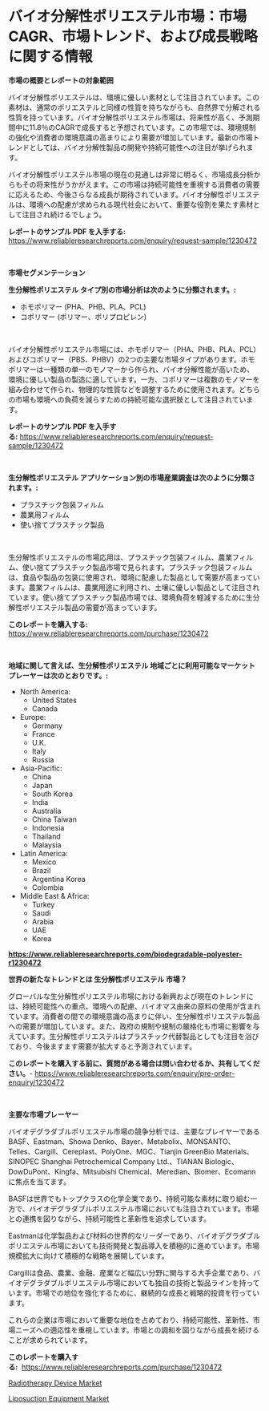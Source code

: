 <p><h1>バイオ分解性ポリエステル市場：市場CAGR、市場トレンド、および成長戦略に関する情報</h1></p><p><strong>市場の概要とレポートの対象範囲</strong></p>
<p><p>バイオ分解性ポリエステルは、環境に優しい素材として注目されています。この素材は、通常のポリエステルと同様の性質を持ちながらも、自然界で分解される性質を持っています。バイオ分解性ポリエステル市場は、将来性が高く、予測期間中に11.8％のCAGRで成長すると予想されています。この市場では、環境規制の強化や消費者の環境意識の高まりにより需要が増加しています。最新の市場トレンドとしては、バイオ分解性製品の開発や持続可能性への注目が挙げられます。</p><p>バイオ分解性ポリエステル市場の現在の見通しは非常に明るく、市場成長分析からもその将来性がうかがえます。この市場は持続可能性を重視する消費者の需要に応えるため、今後さらなる成長が期待されています。バイオ分解性ポリエステルは、環境への配慮が求められる現代社会において、重要な役割を果たす素材として注目され続けるでしょう。</p></p>
<p><strong>レポートのサンプル PDF を入手する:</strong> <a href="https://www.reliableresearchreports.com/enquiry/request-sample/1230472">https://www.reliableresearchreports.com/enquiry/request-sample/1230472</a></p>
<p>&nbsp;</p>
<p><strong>市場セグメンテーション</strong></p>
<p><strong>生分解性ポリエステル タイプ別の市場分析は次のように分類されます。:</strong></p>
<p><ul><li>ホモポリマー (PHA、PHB、PLA、PCL)</li><li>コポリマー (ポリマー、ポリプロピレン)</li></ul></p>
<p>&nbsp;</p>
<p><p>バイオ分解性ポリエステル市場には、ホモポリマー（PHA、PHB、PLA、PCL）およびコポリマー（PBS、PHBV）の2つの主要な市場タイプがあります。ホモポリマーは一種類の単一のモノマーから作られ、バイオ分解性能が高いため、環境に優しい製品の製造に適しています。一方、コポリマーは複数のモノマーを組み合わせて作られ、物理的な性質などを調整するために使用されます。どちらの市場も環境への負荷を減らすための持続可能な選択肢として注目されています。</p></p>
<p><strong>レポートのサンプル PDF を入手する:</strong>&nbsp;<a href="https://www.reliableresearchreports.com/enquiry/request-sample/1230472">https://www.reliableresearchreports.com/enquiry/request-sample/1230472</a></p>
<p>&nbsp;</p>
<p><strong> 生分解性ポリエステル アプリケーション別の市場産業調査は次のように分類されます。:</strong></p>
<p><ul><li>プラスチック包装フィルム</li><li>農業用フィルム</li><li>使い捨てプラスチック製品</li></ul></p>
<p>&nbsp;</p>
<p><p>生分解性ポリエステルの市場応用は、プラスチック包装フィルム、農業フィルム、使い捨てプラスチック製品市場で見られます。プラスチック包装フィルムは、食品や製品の包装に使用され、環境に配慮した製品として需要が高まっています。農業フィルムは、農業用途に利用され、土壌に優しい製品として注目されています。使い捨てプラスチック製品市場では、環境負荷を軽減するために生分解性ポリエステル製品の需要が高まっています。</p></p>
<p><strong>このレポートを購入する:</strong>&nbsp; <a href="https://www.reliableresearchreports.com/purchase/1230472">https://www.reliableresearchreports.com/purchase/1230472</a></p>
<p>&nbsp;</p>
<p><strong>地域に関して言えば、生分解性ポリエステル 地域ごとに利用可能なマーケットプレーヤーは次のとおりです。:</strong></p>
<p><ul>
    <li>
        North America:
        <ul>
            <li>United States</li>
            <li>Canada</li>
        </ul>
    </li>
    <li>
        Europe:
        <ul>
            <li>Germany</li>
            <li>France</li>
            <li>U.K.</li>
            <li>Italy</li>
            <li>Russia</li>
        </ul>
    </li>
    <li>
        Asia-Pacific:
        <ul>
            <li>China</li>
            <li>Japan</li>
            <li>South Korea</li>
            <li>India</li>
            <li>Australia</li>
            <li>China Taiwan</li>
            <li>Indonesia</li>
            <li>Thailand</li>
            <li>Malaysia</li>
        </ul>
    </li>
    <li>
        Latin America:
        <ul>
            <li>Mexico</li>
            <li>Brazil</li>
            <li>Argentina Korea</li>
            <li>Colombia</li>
        </ul>
    </li>
    <li>
        Middle East & Africa:
        <ul>
            <li>Turkey</li>
            <li>Saudi</li>
            <li>Arabia</li>
            <li>UAE</li>
            <li>Korea</li>
        </ul>
    </li>
    </ul></p>
<p><strong><a href="https://www.reliableresearchreports.com/biodegradable-polyester-r1230472">https://www.reliableresearchreports.com/biodegradable-polyester-r1230472</a></strong>&nbsp;</p>
<p><strong>世界の新たなトレンドとは 生分解性ポリエステル 市場？</strong></p>
<p><p>グローバルな生分解性ポリエステル市場における新興および現在のトレンドには、持続可能性への重点、環境への配慮、バイオマス由来の原料の使用が含まれています。消費者の間での環境意識の高まりに伴い、生分解性ポリエステル製品への需要が増加しています。また、政府の規制や規制の厳格化も市場に影響を与えています。生分解性ポリエステルはプラスチック代替製品としても注目を浴びており、今後ますます需要が拡大すると予測されています。</p></p>
<p><strong>このレポートを購入する前に、質問がある場合は問い合わせるか、共有してください。</strong>- <a href="https://www.reliableresearchreports.com/enquiry/pre-order-enquiry/1230472">https://www.reliableresearchreports.com/enquiry/pre-order-enquiry/1230472</a></p>
<p>&nbsp;</p>
<p><strong>主要な市場プレーヤー</strong></p>
<p><p>バイオデグラダブルポリエステル市場の競争分析では、主要なプレイヤーであるBASF、Eastman、Showa Denko、Bayer、Metabolix、MONSANTO、Telles、Cargill、Cereplast、PolyOne、MGC、Tianjin GreenBio Materials、SINOPEC Shanghai Petrochemical Company Ltd.、TIANAN Biologic、DowDuPont、Kingfa、Mitsubishi Chemical、Meredian、Biomer、Ecomannに焦点を当てます。</p><p>BASFは世界でもトップクラスの化学企業であり、持続可能な素材に取り組む一方で、バイオデグラダブルポリエステル市場においても注目されています。市場との連携を図りながら、持続可能性と革新性を追求しています。</p><p>Eastmanは化学製品および材料の世界的なリーダーであり、バイオデグラダブルポリエステル市場においても技術開発と製品導入を積極的に進めています。市場規模拡大に向けて積極的な戦略を展開しています。</p><p>Cargillは食品、農業、金融、産業など幅広い分野に関与する大手企業であり、バイオデグラダブルポリエステル市場においても独自の技術と製品ラインを持っています。市場での地位を強化するために、継続的な成長と戦略的投資を行っています。</p><p>これらの企業は市場において重要な地位を占めており、持続可能性、革新性、市場ニーズへの適応性を重視しています。市場との調和を図りながら成長を続けることが求められています。</p></p>
<p><strong>このレポートを購入する:</strong>&nbsp;&nbsp;<a href="https://www.reliableresearchreports.com/purchase/1230472">https://www.reliableresearchreports.com/purchase/1230472</a></p>
<p><p><a href="https://invited-way-688.notion.site/Radiotherapy-Device-Market-Trends-and-Market-Analysis-forecasted-for-period-2024-2031-7ba79fedd5fd4ddeb21eed32c1ed3af3">Radiotherapy Device Market</a></p><p><a href="https://mire-aunt-385.notion.site/Liposuction-Equipment-Market-Size-Market-Outlook-and-Market-Forecast-2024-to-2031-aa4469d470964d8e9bbe103c038a0ece">Liposuction Equipment Market</a></p></p>